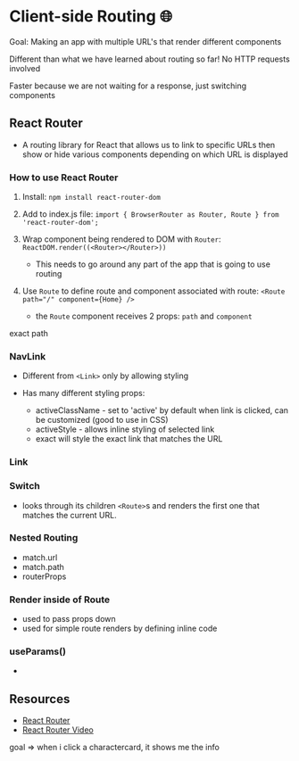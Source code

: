 # Client-side Routing :globe_with_meridians:

Goal: Making an app with multiple URL's that render different components

Different than what we have learned about routing so far! No HTTP requests involved

Faster because we are not waiting for a response, just switching components 

## React Router

- A routing library for React that allows us to link to specific URLs then show or hide various components depending on which URL is displayed

### How to use React Router

1. Install: `npm install react-router-dom`

2. Add to index.js file: `import { BrowserRouter as Router, Route } from 'react-router-dom';`

3. Wrap component being rendered to DOM with `Router`:
    `ReactDOM.render((<Router></Router>))`

    - This needs to go around any part of the app that is going to use routing

4. Use `Route` to define route and component associated with route:
    `<Route path="/" component={Home} />`

    - the `Route` component receives 2 props: `path` and `component`

exact path

### NavLink

- Different from `<Link>` only by allowing styling 

- Has many different styling props:

  - activeClassName - set to 'active' by default when link is clicked, can be customized (good to use in CSS)
  - activeStyle - allows inline styling of selected link
  - exact will style the exact link that matches the URL

### Link

### Switch

- looks through its children `<Route>`s and renders the first one that matches the current URL.

### Nested Routing 

- match.url
- match.path
- routerProps

### Render inside of Route 

- used to pass props down
- used for simple route renders by defining inline code

### useParams()

- 

## Resources

- [React Router](https://reactrouter.com/web/guides/quick-start)
- [React Router Video](https://reactrouter.com/)



goal => when i click a charactercard, it shows me the info